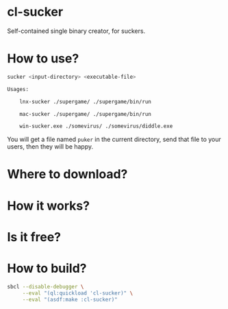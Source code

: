 # cl-sucker

Self-contained single binary creator, for suckers.

# How to use?

```bash
sucker <input-directory> <executable-file>

Usages:

    lnx-sucker ./supergame/ ./supergame/bin/run

    mac-sucker ./supergame/ ./supergame/bin/run

    win-sucker.exe ./somevirus/ ./somevirus/diddle.exe
```

You will get a file named `puker` in the current directory, send that file to your users, then they will be happy.

# Where to download?

# How it works?

# Is it free?

# How to build?

```bash
sbcl --disable-debugger \
     --eval "(ql:quickload 'cl-sucker)" \
     --eval "(asdf:make :cl-sucker)"
```

